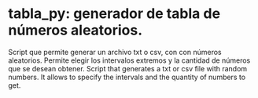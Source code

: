 # tabla_py: generador de tabla de números aleatorios.
Script que permite generar un archivo txt o csv, con con números aleatorios. Permite elegir los intervalos extremos y la cantidad de números que se desean obtener.
Script that generates a txt or csv file with random numbers. It allows to specify the intervals and the quantity of numbers to get.
